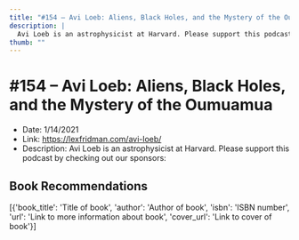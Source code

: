 ```yaml
---
title: "#154 – Avi Loeb: Aliens, Black Holes, and the Mystery of the Oumuamua"
description: |
  Avi Loeb is an astrophysicist at Harvard. Please support this podcast by checking out our sponsors:"
thumb: ""
---
```


# #154 – Avi Loeb: Aliens, Black Holes, and the Mystery of the Oumuamua

  - Date: 1/14/2021
  - Link: https://lexfridman.com/avi-loeb/
  - Description: Avi Loeb is an astrophysicist at Harvard. Please support this podcast by checking out our sponsors:

## Book Recommendations

[{'book_title': 'Title of book', 'author': 'Author of book', 'isbn': 'ISBN number', 'url': 'Link to more information about book', 'cover_url': 'Link to cover of book'}]